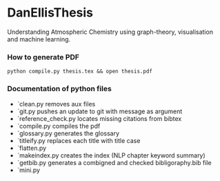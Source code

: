 # DanEllisThesis
Understanding Atmospheric Chemistry using graph-theory, visualisation and machine learning.

### How to generate PDF
`python compile.py thesis.tex && open thesis.pdf`



### Documentation of python files
- `clean.py removes aux files
- `git.py pushes an update to git with message as argument
- `reference_check.py locates missing citations from bibtex
- `compile.py compiles the pdf
- `glossary.py	generates the glossary
- `titleify.py replaces each title with title case
- `flatten.py	
- `makeindex.py creates the index (NLP chapter keyword summary)
- `getbib.py	generates a combigned and checked bibligoraphy.bib file
- `mini.py
